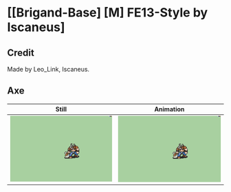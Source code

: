 # [\[Brigand-Base\] \[M\] FE13-Style by Iscaneus]

## Credit

Made by Leo_Link, Iscaneus.
	
## Axe

| Still | Animation |
| :---: | :-------: |
| ![Axe still](./Axe_000.png) | ![Axe animation](./Axe.gif) |

